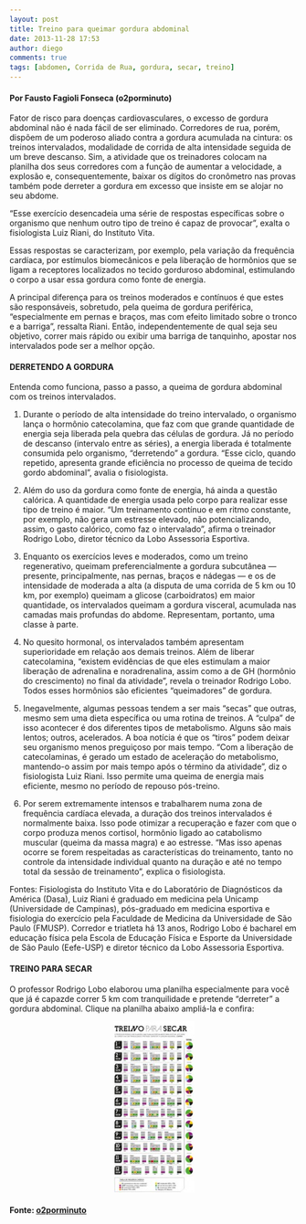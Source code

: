 ```yaml
---
layout: post
title: Treino para queimar gordura abdominal
date: 2013-11-28 17:53
author: diego
comments: true
tags: [abdomen, Corrida de Rua, gordura, secar, treino]
---
```

#### Por Fausto Fagioli Fonseca (o2porminuto)

Fator de risco para doenças cardiovasculares, o excesso de gordura abdominal não é nada fácil de ser eliminado. Corredores de rua, porém, dispõem de um poderoso aliado contra a gordura acumulada na cintura: os treinos intervalados, modalidade de corrida de alta intensidade seguida de um breve descanso. Sim, a atividade que os treinadores colocam na planilha dos seus corredores com a função de aumentar a velocidade, a explosão e, consequentemente, baixar os dígitos do cronômetro nas provas também pode derreter a gordura em excesso que insiste em se alojar no seu abdome.

“Esse exercício desencadeia uma série de respostas específicas sobre o organismo que nenhum outro tipo de treino é capaz de provocar”, exalta o fisiologista Luiz Riani, do Instituto Vita.

Essas respostas se caracterizam, por exemplo, pela variação da frequência cardíaca, por estímulos biomecânicos e pela liberação de hormônios que se ligam a receptores localizados no tecido gorduroso abdominal, estimulando o corpo a usar essa gordura como fonte de energia.

A principal diferença para os treinos moderados e contínuos é que estes são responsáveis, sobretudo, pela queima de gordura periférica, “especialmente em pernas e braços, mas com efeito limitado sobre o tronco e a barriga”, ressalta Riani. Então, independentemente de qual seja seu objetivo, correr mais rápido ou exibir uma barriga de tanquinho, apostar nos intervalados pode ser a melhor opção.

#### DERRETENDO A GORDURA

Entenda como funciona, passo a passo, a queima de gordura abdominal com os treinos intervalados.

1) Durante o período de alta intensidade do treino intervalado, o organismo lança o hormônio catecolamina, que faz com que grande quantidade de energia seja liberada pela quebra das células de gordura. Já no período de descanso (intervalo entre as séries), a energia liberada é totalmente consumida pelo organismo,
“derretendo” a gordura. “Esse ciclo, quando repetido, apresenta grande eficiência no processo de queima de tecido gordo abdominal”, avalia o fisiologista.

2) Além do uso da gordura como fonte de energia, há ainda a questão calórica. A quantidade de energia usada pelo corpo para realizar esse tipo de treino é maior. “Um treinamento contínuo e em ritmo constante, por exemplo, não gera um estresse elevado, não potencializando, assim, o gasto calórico, como faz o intervalado”, afirma o treinador Rodrigo Lobo, diretor técnico da Lobo Assessoria Esportiva.

3) Enquanto os exercícios leves e moderados, como um treino regenerativo, queimam preferencialmente a gordura subcutânea — presente, principalmente, nas pernas, braços e nádegas — e os de intensidade de moderada a alta (a disputa de uma corrida de 5 km ou 10 km, por exemplo) queimam a glicose (carboidratos) em maior quantidade, os intervalados queimam a gordura visceral, acumulada nas camadas mais profundas do abdome. Representam, portanto, uma classe à parte.

4) No quesito hormonal, os intervalados também apresentam superioridade em relação aos demais treinos. Além de liberar catecolamina, “existem evidências de que eles estimulam a maior liberação de adrenalina e noradrenalina, assim como a de GH (hormônio do crescimento) no final da atividade”, revela o treinador Rodrigo Lobo. Todos esses hormônios são eficientes “queimadores” de gordura.

5) Inegavelmente, algumas pessoas tendem a ser mais “secas” que outras, mesmo sem uma dieta específica ou uma rotina de treinos. A “culpa” de isso acontecer é dos diferentes tipos de metabolismo. Alguns são mais lentos; outros, acelerados. A boa notícia é que os “tiros” podem deixar seu organismo menos preguiçoso por mais tempo. “Com a liberação de catecolaminas, é gerado um estado de aceleração do metabolismo, mantendo-o assim por mais tempo após o término da atividade”, diz o fisiologista Luiz Riani. Isso permite uma queima de energia mais eficiente, mesmo no período de repouso pós-treino.

6) Por serem extremamente intensos e trabalharem numa zona de frequência cardíaca elevada, a duração dos treinos intervalados é normalmente baixa. Isso pode otimizar a recuperação e fazer com que o corpo produza menos cortisol, hormônio ligado ao catabolismo muscular (queima da massa magra) e ao estresse. “Mas isso apenas ocorre se forem respeitadas as características do treinamento, tanto no controle da intensidade individual quanto na duração e até no tempo total da sessão de treinamento”, explica o fisiologista.

Fontes: Fisiologista do Instituto Vita e do Laboratório de Diagnósticos da América (Dasa), Luiz Riani é graduado em medicina pela Unicamp (Universidade de Campinas), pós-graduado em medicina esportiva e fisiologia do exercício pela Faculdade de Medicina da Universidade de São Paulo (FMUSP). Corredor e triatleta há 13 anos, Rodrigo Lobo é bacharel em educação física pela Escola de Educação Física e Esporte da Universidade de São Paulo (Eefe-USP) e diretor técnico da Lobo Assessoria Esportiva.

#### TREINO PARA SECAR

O professor Rodrigo Lobo elaborou uma planilha especialmente para você que já é capazde correr 5 km com tranquilidade e pretende “derreter” a gordura abdominal. Clique na planilha abaixo ampliá-la e confira:

<div style="display:block; width:100%; text-align: center;">

<a href="/images/2013/11/treino_big.jpg">
<img src="/images/2013/11/treino.jpg">
</a>

</div>

#### Fonte: <a href="http://o2porminuto.ativo.com/corrida-de-rua/materia/treino-para-queimar-gordura-abdominal" target="_blank">o2porminuto</a>
